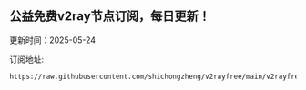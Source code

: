 ## 公益免费v2ray节点订阅，每日更新！
更新时间：2025-05-24

订阅地址:
```
https://raw.githubusercontent.com/shichongzheng/v2rayfree/main/v2rayfree
```
